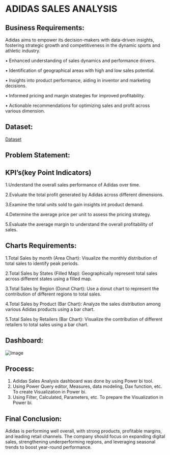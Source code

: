 # ADIDAS SALES ANALYSIS
## Business Requirements:
Adidas aims to empower its decision-makers with data-driven insights, fostering strategic growth and competitiveness in the dynamic sports and athletic industry.

•	Enhanced understanding of sales dynamics and performance drivers.

•	Identification of geographical areas with high and low sales potential.

•	Insights into product performance, aiding in inventor and marketing decisions.

•	Informed pricing and margin strategies for improved profitability.

•	Actionable recommendations for optimizing sales and profit across various dimension.
 ## Dataset:
 <a href="https://github.com/pavithra1102/POWER_BI_ADIDAS-SALES-ANALYSIS/blob/main/Adidas%20US%20Sales%20Datasets.xlsx">Dataset</a>
## Problem Statement:
## KPI’s(key Point Indicators)
1.Understand the overall sales performance of Adidas over time.

2.Evaluate the total profit generated by Adidas across different dimensions.

3.Examine the total units sold to gain insights int product demand.

4.Determine the average price per unit to assess the pricing strategy.

5.Evaluate the average margin to understand the overall profitability of sales.  
## Charts Requirements:
1.Total Sales by month (Area Chart):
	Visualize the monthly distribution of total sales to identify peak periods.
 
2.Total Sales by States (Filled Map):
	Geographically represent total sales across different states using a filled map.
 
3.Total Sales by Region (Donut Chart):
	Use a donut chart to represent the contribution of different regions to total sales.
 
4.Total Sales by Product (Bar Chart):
	Analyze the sales distribution among various Adidas products using a bar chart.
 
5.Total Sales by Retailers (Bar Chart):
	Visualize the contribution of different retailers to total sales using a bar chart.
 ## Dashboard:

 ![Image](https://github.com/user-attachments/assets/e100820b-8f85-44d2-8f05-eb24897395c1)
 ## Process:
1. Adidas Sales Analysis dashboard was done by using Power bi tool. 
2. Using Power Query editor, Measures, data modeling, Dax function, etc. To create Visualization in Power bi.    
3. Using Filter, Calculated, Parameters, etc. To prepare the Visualization in Power bi.

 ## Final Conclusion:
 Adidas is performing well overall, with strong products, profitable margins, and leading retail channels. The company should focus on expanding digital sales, strengthening underperforming regions, and leveraging seasonal trends to boost year-round performance.
 






       


